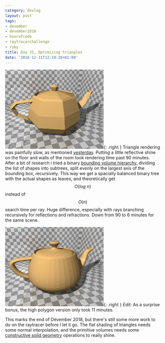 ```yaml
---
category: devlog
layout: post
tags:
- devember
- devember2018
- hourofcode
- raytracerchallenge
- ruby
title: Day 31, Optimizing triangles
date: '2018-12-31T12:19:26+01:00'
---
```

![Utah teapot in reflective room](/img/2018/12/teapot-reflection.png){: .right }
Triangle rendering was painfully slow, as mentioned [yesterday][]. Putting a little reflective shine on the floor and walls of the room took rendering time past 90 minutes. After a bit of research i tried a binary [bounding volume hierarchy][], dividing the list of shapes into subtrees, split evenly on the largest axis of the bounding box, recursively. This way we get a spacially balanced binary tree with the actual shapes as leaves, and theoretically get $$O(log\ n)$$ instead of $$O(n)$$ search time per ray. Huge difference, especially with rays branching recursively for reflections and refractions. Down from 90 to 6 minutes for the same scene.

![High-poly Utah teapot](/img/2018/12/teapot-hi.png){: .right }
_Edit:_ As a surprise bonus, the high polygon version only took 11 minutes.

This marks the end of Devember 2018, but there's still some more work to do on the raytracer before I let it go. The flat shading of triangles needs some normal interpolation, and the primitive volumes needs some [constructive solid geometry][] operations to really shine.

[yesterday]: /2018/12/30/day-30-triangles/
[bounding volume hierarchy]: https://en.wikipedia.org/wiki/Bounding_volume_hierarchy
[constructive solid geometry]: https://en.wikipedia.org/wiki/Constructive_solid_geometry
